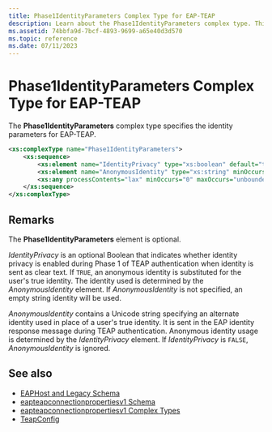 ```yaml
---
title: Phase1IdentityParameters Complex Type for EAP-TEAP
description: Learn about the Phase1IdentityParameters complex type. This optional type specifies identity parameters for EAP-TEAP.
ms.assetid: 74bbfa9d-7bcf-4893-9699-a65e40d3d570
ms.topic: reference
ms.date: 07/11/2023
---
```


# Phase1IdentityParameters Complex Type for EAP-TEAP

The **Phase1IdentityParameters** complex type specifies the identity parameters for EAP-TEAP.

```XML
<xs:complexType name="Phase1IdentityParameters">
    <xs:sequence>
        <xs:element name="IdentityPrivacy" type="xs:boolean" default="true" minOccurs="0"/>
        <xs:element name="AnonymousIdentity" type="xs:string" minOccurs="0"/>
        <xs:any processContents="lax" minOccurs="0" maxOccurs="unbounded" namespace="##other"/>
    </xs:sequence>
</xs:complexType>
```

## Remarks

The **Phase1IdentityParameters** element is optional.

*IdentityPrivacy* is an optional Boolean that indicates whether identity privacy is enabled during Phase 1 of TEAP authentication when identity is sent as clear text. If `TRUE`, an anonymous identity is substituted for the user's true identity. The identity used is determined by the *AnonymousIdentity* element. If *AnonymousIdentity* is not specified, an empty string identity will be used.

*AnonymousIdentity* contains a Unicode string specifying an alternate identity used in place of a user's true identity. It is sent in the EAP identity response message during TEAP authentication. Anonymous identity usage is determined by the *IdentityPrivacy* element. If *IdentityPrivacy* is `FALSE`, *AnonymousIdentity* is ignored.

## See also

- [EAPHost and Legacy Schema](eaphost-schemas.md)
- [eapteapconnectionpropertiesv1 Schema](eapteapconnectionpropertiesv1schema-schema.md)
- [eapteapconnectionpropertiesv1 Complex Types](eapteapconnectionpropertiesv1schema-complex-types.md)
- [TeapConfig](eapteapconnectionpropertiesv1schema-teapconfig-complextype.md)
